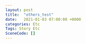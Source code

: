 ```yaml
---
layout: post
title:  "others_test"
date:   2021-01-03 07:00:00 +0000
categories: Etc
Tags: Story Etc
SceneCode: []
---
```

